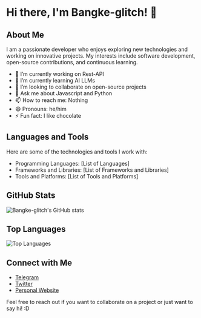 # Hi there, I'm Bangke-glitch! 👋

## About Me
I am a passionate developer who enjoys exploring new technologies and working on innovative projects. My interests include software development, open-source contributions, and continuous learning.

- 🔭 I’m currently working on Rest-API
- 🌱 I’m currently learning AI LLMs
- 👯 I’m looking to collaborate on open-source projects
- 💬 Ask me about Javascript and Python
- 📫 How to reach me: Nothing
- 😄 Pronouns: he/him
- ⚡ Fun fact: I like chocolate

## Languages and Tools
Here are some of the technologies and tools I work with:

- Programming Languages: [List of Languages]
- Frameworks and Libraries: [List of Frameworks and Libraries]
- Tools and Platforms: [List of Tools and Platforms]

## GitHub Stats
![Bangke-glitch's GitHub stats](https://github-readme-stats.vercel.app/api?username=Bangke-glitch&show_icons=true&theme=radical)

## Top Languages
![Top Languages](https://github-readme-stats.vercel.app/api/top-langs/?username=Bangke-glitch&layout=compact&theme=radical)

## Connect with Me
- [Telegram](https://t.me/fractured)
- [Twitter](https://x.com/PacifierSucker)
- [Personal Website](https://google.com)

Feel free to reach out if you want to collaborate on a project or just want to say hi! :D
